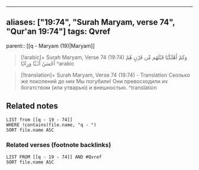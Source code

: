 
---
aliases: ["19:74", "Surah Maryam, verse 74", "Qur'an 19:74"]
tags: Qvref
---

parent:: [[q - Maryam (19)|Maryam]]

> [!arabic]+ Surah Maryam, Verse 74 (19:74)
> <span class="quran-arabic">وَكَمْ أَهْلَكْنَا قَبْلَهُم مِّن قَرْنٍ هُمْ أَحْسَنُ أَثَـٰثًا وَرِءْيًا</span>
^arabic

> [!translation]+ Surah Maryam, Verse 74 (19:74) - Translation
> Сколько же поколений до них Мы погубили! Они превосходили их богатством (или утварью) и внешностью.
^translation



## Related notes
```dataview
LIST from [[q - 19 - 74]]
WHERE !contains(file.name, "q - ")
SORT file.name ASC
```

### Related verses (footnote backlinks)
```dataview
LIST FROM [[q - 19 - 74]] AND #Qvref
SORT file.name ASC
```

